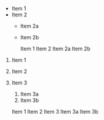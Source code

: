 * Item 1
* Item 2
  * Item 2a
  * Item 2b

    Item 1
    Item 2
        Item 2a
        Item 2b
1. Item 1
2. Item 2
3. Item 3
   1. Item 3a
   2. Item 3b

    Item 1
    Item 2
    Item 3
        Item 3a
        Item 3b
